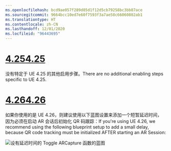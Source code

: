 ```yaml
---
ms.openlocfilehash: bcd9ae057f289d85d1f12d5cb79258bc3bb87ace
ms.sourcegitcommit: 9664bcc10ed7e60f7593f3a7ae58c66060802ab1
ms.translationtype: HT
ms.contentlocale: zh-CN
ms.lasthandoff: 12/01/2020
ms.locfileid: "96443695"
---
```

# <a name="425"></a>[<span data-ttu-id="7ce08-101">4.25</span><span class="sxs-lookup"><span data-stu-id="7ce08-101">4.25</span></span>](#tab/425)

<span data-ttu-id="7ce08-102">没有特定于 UE 4.25 的其他启用步骤。</span><span class="sxs-lookup"><span data-stu-id="7ce08-102">There are no additional enabling steps specific to UE 4.25.</span></span>

# <a name="426"></a>[<span data-ttu-id="7ce08-103">4.26</span><span class="sxs-lookup"><span data-stu-id="7ce08-103">4.26</span></span>](#tab/426)

<span data-ttu-id="7ce08-104">如果你使用的是 UE 4.26，则建议使用以下蓝图设置来添加一个短暂延迟时间，因为必须在启动 AR 会话后初始化 QR 码跟踪：</span><span class="sxs-lookup"><span data-stu-id="7ce08-104">If you're using UE 4.26, we recommend using the following blueprint setup to add a small delay, because QR code tracking must be initialized AFTER starting an AR Session:</span></span>

![设有延迟时间的 Toggle ARCapture 函数的蓝图](../images/qr-codes-img-01.png)
